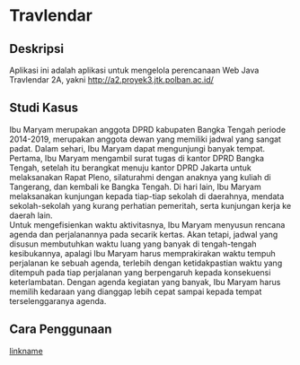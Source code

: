 # Travlendar

## Deskripsi
Aplikasi ini adalah aplikasi untuk mengelola perencanaan Web Java Travlendar 2A, yakni http://a2.proyek3.jtk.polban.ac.id/

## Studi Kasus
Ibu Maryam merupakan anggota DPRD kabupaten Bangka Tengah periode 2014-2019, merupakan anggota dewan yang memiliki jadwal yang sangat padat. Dalam sehari, Ibu Maryam dapat mengunjungi banyak tempat. Pertama, Ibu Maryam mengambil surat tugas di kantor DPRD Bangka Tengah, setelah itu berangkat menuju kantor DPRD Jakarta untuk melaksanakan Rapat Pleno, silaturahmi dengan anaknya yang kuliah di Tangerang, dan kembali ke Bangka Tengah. Di hari lain, Ibu Maryam melaksanakan kunjungan kepada tiap-tiap sekolah di daerahnya, mendata sekolah-sekolah yang kurang perhatian pemeritah, serta kunjungan kerja ke daerah lain.  
Untuk mengefisienkan waktu aktivitasnya, Ibu Maryam menyusun rencana agenda dan perjalanannya pada secarik kertas. Akan tetapi, jadwal yang disusun membutuhkan waktu luang yang banyak di tengah-tengah kesibukannya, apalagi Ibu Maryam harus memprakirakan waktu tempuh perjalanan ke sebuah agenda, terlebih dengan ketidakpastian waktu yang ditempuh pada tiap perjalanan yang berpengaruh kepada konsekuensi keterlambatan. Dengan agenda kegiatan yang banyak, Ibu Maryam harus memilih kedaraan yang dianggap lebih cepat sampai kepada tempat terselenggaranya agenda.

## Cara Penggunaan 

[linkname](https://www.youtube.com/watch?v=RD6gCCIYTvo)